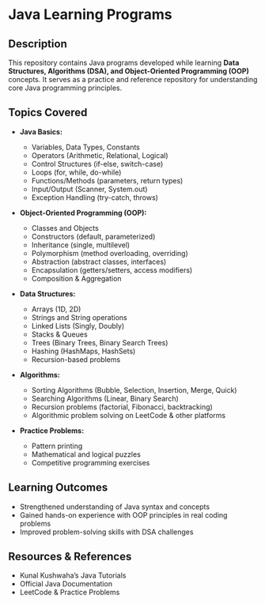 # Java Learning Programs

## Description
This repository contains Java programs developed while learning **Data Structures, Algorithms (DSA), and Object-Oriented Programming (OOP)** concepts. It serves as a practice and reference repository for understanding core Java programming principles.

## Topics Covered
- **Java Basics:**
  - Variables, Data Types, Constants
  - Operators (Arithmetic, Relational, Logical)
  - Control Structures (if-else, switch-case)
  - Loops (for, while, do-while)
  - Functions/Methods (parameters, return types)
  - Input/Output (Scanner, System.out)
  - Exception Handling (try-catch, throws)

- **Object-Oriented Programming (OOP):**
  - Classes and Objects
  - Constructors (default, parameterized)
  - Inheritance (single, multilevel)
  - Polymorphism (method overloading, overriding)
  - Abstraction (abstract classes, interfaces)
  - Encapsulation (getters/setters, access modifiers)
  - Composition & Aggregation

- **Data Structures:**
  - Arrays (1D, 2D)
  - Strings and String operations
  - Linked Lists (Singly, Doubly)
  - Stacks & Queues
  - Trees (Binary Trees, Binary Search Trees)
  - Hashing (HashMaps, HashSets)
  - Recursion-based problems

- **Algorithms:**
  - Sorting Algorithms (Bubble, Selection, Insertion, Merge, Quick)
  - Searching Algorithms (Linear, Binary Search)
  - Recursion problems (factorial, Fibonacci, backtracking)
  - Algorithmic problem solving on LeetCode & other platforms

- **Practice Problems:**
  - Pattern printing
  - Mathematical and logical puzzles
  - Competitive programming exercises 

## Learning Outcomes
- Strengthened understanding of Java syntax and concepts  
- Gained hands-on experience with OOP principles in real coding problems  
- Improved problem-solving skills with DSA challenges  

## Resources & References
- Kunal Kushwaha’s Java Tutorials  
- Official Java Documentation  
- LeetCode & Practice Problems  


